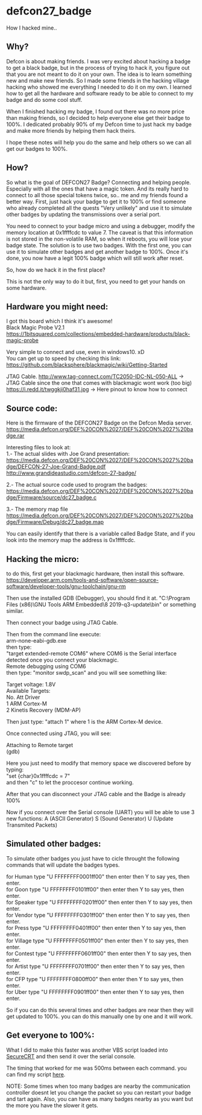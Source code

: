 # defcon27_badge
How I hacked mine..

Why?   
-----------------------------------  
Defcon is about making friends. I was very excited about hacking a badge to get a black badge, but in the process of trying to hack it, you figure out that you are not meant to do it on your own. The idea is to learn something new and make new friends. So I made some friends in the hacking village hacking who showed me everything I needed to do it on my own. I learned how to get all the hardware and software ready to be able to connect to my badge and do some cool stuff.   

When I finished hacking my badge, I found out there was no more price than making friends, so I decided to help everyone else get their badge to 100%. I dedicated probably 90% of my Defcon time to just hack my badge and make more friends by helping them hack theirs.    

I hope these notes will help you do the same and help others so we can all get our badges to 100%.   

How?   
-----------------------------------  
So what is the goal of DEFCON27 Badge? Connecting and helping people. Especially with all the ones that have a magic token. And its really hard to connect to all those special tokens twice, so.. me and my friends found a better way. First, just hack your badge to get it to 100% or find someone who already completed all the quests "Very unlikely" and use it to simulate other badges by updating the transmissions over a serial port.   

You need to connect to your badge micro and using a debugger, modify the memory location at 0x1ffffcdc to value 7. The caveat is that this information is not stored in the non-volatile RAM, so when it reboots, you will lose your badge state. The solution is to use two badges. With the first one, you can use it to simulate other badges and get another badge to 100%. Once it's done, you now have a legit 100% badge which will still work after reset.   

So, how do we hack it in the first place?   

This is not the only way to do it but, first, you need to get your hands on some hardware.   

Hardware you might need:
-----------------------------------  
I got this board which I think it's awesome!   
Black Magic Probe V2.1  
https://1bitsquared.com/collections/embedded-hardware/products/black-magic-probe   

Very simple to connect and use, even in windows10. xD   
You can get up to speed by checking this link:  
https://github.com/blacksphere/blackmagic/wiki/Getting-Started  

JTAG Cable.
http://www.tag-connect.com/TC2050-IDC-NL-050-ALL -> JTAG Cable since the one that comes with blackmagic wont work (too big)  
https://i.redd.it/twggkji0haf31.jpg -> Here pinout to know how to connect  

Source code:
----------------------------------- 
Here is the firmware of the DEFCON27 Badge on the Defcon Media server.   
https://media.defcon.org/DEF%20CON%2027/DEF%20CON%2027%20badge.rar  

Interesting files to look at:   
1.- The actual slides with Joe Grand presentation:    
 https://media.defcon.org/DEF%20CON%2027/DEF%20CON%2027%20badge/DEFCON-27-Joe-Grand-Badge.pdf  
 http://www.grandideastudio.com/defcon-27-badge/  

2.- The actual source code used to program the badges:  
https://media.defcon.org/DEF%20CON%2027/DEF%20CON%2027%20badge/Firmware/source/dc27_badge.c  

3.- The memory map file  
https://media.defcon.org/DEF%20CON%2027/DEF%20CON%2027%20badge/Firmware/Debug/dc27_badge.map  

You can easily identify that there is a variable called Badge State, and if you look into the memory map the address is 0x1ffffcdc.  

Hacking the micro:
----------------------------------- 
to do this, first get your blackmagic hardware, then install this software.   
https://developer.arm.com/tools-and-software/open-source-software/developer-tools/gnu-toolchain/gnu-rm  

Then use the installed GDB (Debugger), you should find it at. "C:\Program Files (x86)\GNU Tools ARM Embedded\8 2019-q3-update\bin\" or something similar.   

Then connect your badge using JTAG Cable. 

Then from the command line execute:  
arm-none-eabi-gdb.exe  
then type:   
"target  extended-remote COM6" where COM6 is the Serial interface detected once you connect your blackmagic.  
Remote debugging using COM6  
then type: "monitor swdp_scan" and you will see something like:  

Target voltage: 1.8V  
Available Targets:  
No. Att Driver  
 1      ARM Cortex-M  
 2      Kinetis Recovery (MDM-AP)  

Then just type: "attach 1" where 1 is the ARM Cortex-M device.   

Once connected using JTAG, you will see:  

Attaching to Remote target  
(gdb)  

Here you just need to modify that memory space we discovered before by typing:  
"set {char}0x1ffffcdc = 7"  
and then "c" to let the proccesor continue working.   

After that you can disconnect your JTAG cable and the Badge is already 100%   

Now if you connect over the Serial console (UART) you will be able to use 3 new functions: 
A (ASCII Generator)
S (Sound Generator)
U (Update Transmited Packets)

Simulated other badges:
----------------------------------- 
To simulate other badges you just have to cicle throught the following commands that will update the badges types.   

for Human type "U FFFFFFFF0001ff00" then enter then Y to say yes, then enter.   
for Goon type "U FFFFFFFF0101ff00" then enter then Y to say yes, then enter.   
for Speaker type "U FFFFFFFF0201ff00" then enter then Y to say yes, then enter.   
for Vendor type "U FFFFFFFF0301ff00" then enter then Y to say yes, then enter.  
for Press type "U FFFFFFFF0401ff00" then enter then Y to say yes, then enter.  
for Village type "U FFFFFFFF0501ff00" then enter then Y to say yes, then enter.  
for Contest type "U FFFFFFFF0601ff00" then enter then Y to say yes, then enter.  
for Artist type "U FFFFFFFF0701ff00" then enter then Y to say yes, then enter.  
for CFP type "U FFFFFFFF0800ff00" then enter then Y to say yes, then enter.  
for Uber type "U FFFFFFFF0901ff00" then enter then Y to say yes, then enter.  

So if you can do this several times and other badges are near then they will get updated to 100%.  you can do this manually one by one and it will work.

Get everyone to 100%:
----------------------------------- 
What I did to make this faster was another VBS script loaded into [SecureCRT](https://www.vandyke.com/products/securecrt/) and then send it over the serial console.  

The timing that worked for me was 500ms between each command. you can find my script [here](https://github.com/japd06/defcon27_badge/blob/master/CompleateALL.vbs).  

NOTE: Some times when too many badges are nearby the communication controller doesnt let you change the packet so you can restart your badge and tart again. Also, you can have as many badges nearby as you want but the more you have the slower it gets. 
